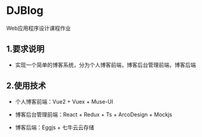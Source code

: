 # DJBlog

Web应用程序设计课程作业

## 1.要求说明

- 实现一个简单的博客系统，分为个人博客前端，博客后台管理前端，博客后端

## 2.使用技术

- 个人博客前端：Vue2 + Vuex + Muse-UI
- 博客后台管理前端：React + Redux + Ts + ArcoDesign + Mockjs

- 博客后端：Eggjs + 七牛云云存储


